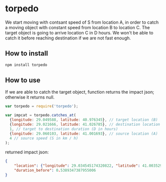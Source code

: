 torpedo
=======

We start moving with contsant speed of S from location A, in order to catch a moving object with constant speed from location B to location C. The target object is going to arrive location C in D hours. We won't be able to catch it before reaching destination if we are not fast enough.

## How to install
```sh
npm install torpedo
```

## How to use
If we are able to catch the target object, function returns the impact json; otherwise it returns null.
```js
var torpedo = require('torpedo');

var impcat = torpedo.catches_at(
  {longitude: 29.049588, latitude: 40.976345}, // target location (B)
  {longitude: 29.021666, latitude: 41.026785}, // destination location (C)
  1, // target to destination duration (D in hours)
  {longitude: 29.060103, latitude: 41.001693}, // source location (A)
  4 // source speed (S in km / h)
);
```

returned impact json:
```json
{
	"location": {"longitude": 29.034545174320822, "latitude": 41.003529705337094},
	"duration_before": 0.5389347387955006
}
```
